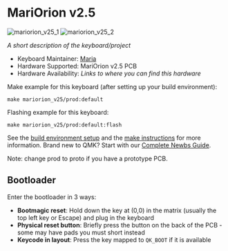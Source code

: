 # MariOrion v2.5

![mariorion_v25_1](https://i.imgur.com/3OrUK2ph.jpeg)
![mariorion_v25_2](https://i.imgur.com/OvMBHOlh.jpeg)

*A short description of the keyboard/project*

* Keyboard Maintainer: [Maria](https://github.com/toril940)
* Hardware Supported: MariOrion v2.5 PCB
* Hardware Availability: *Links to where you can find this hardware*

Make example for this keyboard (after setting up your build environment):

    make mariorion_v25/prod:default

Flashing example for this keyboard:

    make mariorion_v25/prod:default:flash

See the [build environment setup](https://docs.qmk.fm/#/getting_started_build_tools) and the [make instructions](https://docs.qmk.fm/#/getting_started_make_guide) for more information. Brand new to QMK? Start with our [Complete Newbs Guide](https://docs.qmk.fm/#/newbs).

Note: change prod to proto if you have a prototype PCB.

## Bootloader

Enter the bootloader in 3 ways:

* **Bootmagic reset**: Hold down the key at (0,0) in the matrix (usually the top left key or Escape) and plug in the keyboard
* **Physical reset button**: Briefly press the button on the back of the PCB - some may have pads you must short instead
* **Keycode in layout**: Press the key mapped to `QK_BOOT` if it is available
